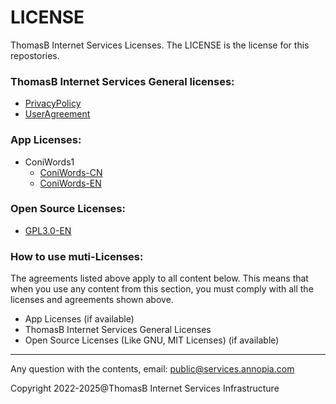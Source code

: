 # LICENSE
ThomasB Internet Services Licenses.
The LICENSE is the license for this repostories.

### ThomasB Internet Services General licenses:
- [PrivacyPolicy](/PrivacyPolicy.html)
- [UserAgreement](/UserAgreement.html)

### App Licenses:
- ConiWords1
  - [ConiWords-CN](/ConiWords/ConiWords_UserAgreements_CN.html)
  - [ConiWords-EN](/ConiWords/ConiWords_UserAgreements_EN.html)
 
### Open Source Licenses:
- [GPL3.0-EN](/OpenSource/GPL_3.0_EN.md)

### How to use muti-Licenses:
The agreements listed above apply to all content below. This means that when you use any content from this section, you must comply with all the licenses and agreements shown above.
- App Licenses (if available)
- ThomasB Internet Services General Licenses
- Open Source Licenses (Like GNU, MIT Licenses) (if available)

---
Any question with the contents, email: public@services.annopia.com

Copyright 2022-2025@ThomasB Internet Services Infrastructure
